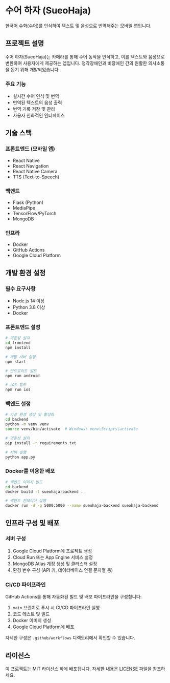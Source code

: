# 수어 하자 (SueoHaja)

한국어 수화(수어)를 인식하여 텍스트 및 음성으로 번역해주는 모바일 앱입니다.

## 프로젝트 설명

수어 하자(SueoHaja)는 카메라를 통해 수어 동작을 인식하고, 이를 텍스트와 음성으로 변환하여 사용자에게 제공하는 앱입니다. 청각장애인과 비장애인 간의 원활한 의사소통을 돕기 위해 개발되었습니다.

### 주요 기능

- 실시간 수어 인식 및 번역
- 번역된 텍스트의 음성 출력
- 번역 기록 저장 및 관리
- 사용자 친화적인 인터페이스

## 기술 스택

### 프론트엔드 (모바일 앱)
- React Native
- React Navigation
- React Native Camera
- TTS (Text-to-Speech)

### 백엔드
- Flask (Python)
- MediaPipe
- TensorFlow/PyTorch
- MongoDB

### 인프라
- Docker
- GitHub Actions
- Google Cloud Platform

## 개발 환경 설정

### 필수 요구사항
- Node.js 14 이상
- Python 3.8 이상
- Docker

### 프론트엔드 설정

```bash
# 의존성 설치
cd frontend
npm install

# 개발 서버 실행
npm start

# 안드로이드 빌드
npm run android

# iOS 빌드
npm run ios
```

### 백엔드 설정

```bash
# 가상 환경 생성 및 활성화
cd backend
python -m venv venv
source venv/bin/activate  # Windows: venv\Scripts\activate

# 의존성 설치
pip install -r requirements.txt

# 서버 실행
python app.py
```

### Docker를 이용한 배포

```bash
# 백엔드 이미지 빌드
cd backend
docker build -t sueohaja-backend .

# 백엔드 컨테이너 실행
docker run -d -p 5000:5000 --name sueohaja-backend sueohaja-backend
```

## 인프라 구성 및 배포

### 서버 구성

1. Google Cloud Platform에 프로젝트 생성
2. Cloud Run 또는 App Engine 서비스 설정
3. MongoDB Atlas 계정 생성 및 클러스터 설정
4. 환경 변수 구성 (API 키, 데이터베이스 연결 문자열 등)

### CI/CD 파이프라인

GitHub Actions를 통해 자동화된 빌드 및 배포 파이프라인을 구성합니다:

1. `main` 브랜치로 푸시 시 CI/CD 파이프라인 실행
2. 코드 테스트 및 빌드
3. Docker 이미지 생성
4. Google Cloud Platform에 배포

자세한 구성은 `.github/workflows` 디렉토리에서 확인할 수 있습니다.

## 라이선스

이 프로젝트는 MIT 라이선스 하에 배포됩니다. 자세한 내용은 [LICENSE](LICENSE) 파일을 참조하세요. 